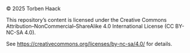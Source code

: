 &copy; 2025 Torben Haack

This repository’s content is licensed under the Creative Commons
Attribution–NonCommercial–ShareAlike 4.0 International License (CC BY-NC-SA 4.0).

See https://creativecommons.org/licenses/by-nc-sa/4.0/ for details.
